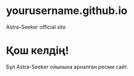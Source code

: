 # yourusername.github.io
Astra-Seeker official site
<!DOCTYPE html>
<html>
<head>
  <title>Astra-Seeker</title>
  <meta charset="UTF-8">
</head>
<body>
  <h1>Қош келдің!</h1>
  <p>Бұл Astra-Seeker ойынына арналған ресми сайт.</p>
</body>
</html>
